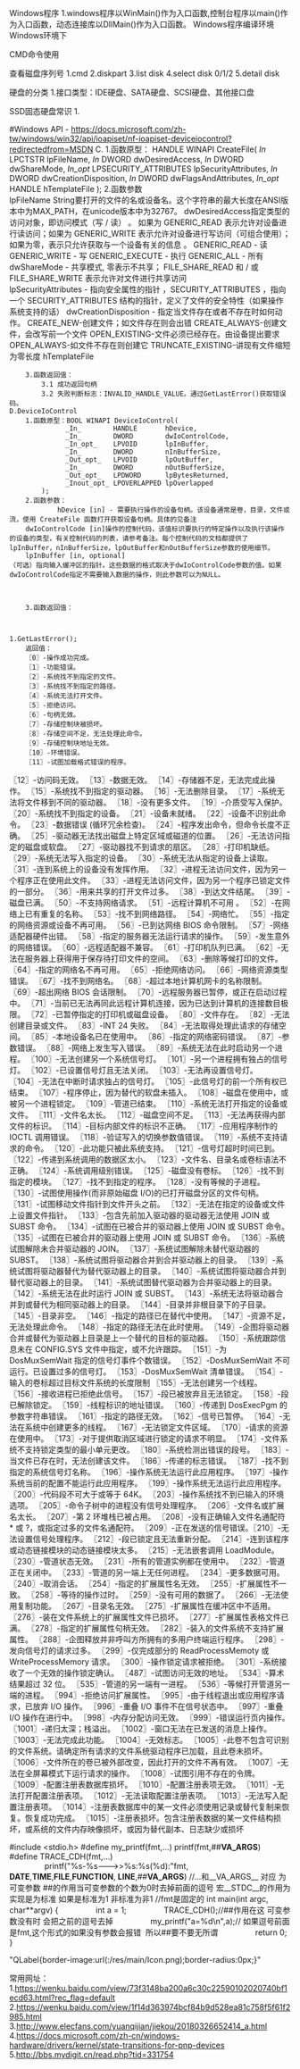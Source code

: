 Windows程序
1.windows程序以WinMain()作为入口函数,控制台程序以main()作为入口函数，动态连接库以DllMain()作为入口函数。
Windows程序编译环境
	Windows环境下


CMD命令使用

查看磁盘序列号
	1.cmd
	2.diskpart
	3.list disk
	4.select disk 0/1/2
	5.detail disk


硬盘的分类
	1.接口类型：IDE硬盘、SATA硬盘、SCSI硬盘、其他接口盘

SSD固态硬盘常识
	1.	


#Windows API - https://docs.microsoft.com/zh-tw/windows/win32/api/ioapiset/nf-ioapiset-deviceiocontrol?redirectedfrom=MSDN
	C.
		1.函数原型：
			HANDLE WINAPI CreateFile(
			_In_ LPCTSTR lpFileName,
			_In_ DWORD dwDesiredAccess,
			_In_ DWORD dwShareMode,
			_In_opt_ LPSECURITY_ATTRIBUTES lpSecurityAttributes,
			_In_ DWORD dwCreationDisposition,
			_In_ DWORD dwFlagsAndAttributes,
			_In_opt_ HANDLE hTemplateFile
			);
		2.函数参数			
			lpFileName String要打开的文件的名或设备名。这个字符串的最大长度在ANSI版本中为MAX_PATH，在unicode版本中为32767。
			dwDesiredAccess指定类型的访问对象，即访问模式（写 / 读） 。
			如果为 GENERIC_READ 表示允许对设备进行读访问；如果为 GENERIC_WRITE 表示允许对设备进行写访问（可组合使用）；如果为零，表示只允许获取与一个设备有关的信息 。
				GENERIC_READ - 读
				GENERIC_WRITE - 写
				GENERIC_EXECUTE - 执行
				GENERIC_ALL - 所有				
			dwShareMode  -  共享模式, 零表示不共享； FILE_SHARE_READ 和 / 或 FILE_SHARE_WRITE 表示允许对文件进行共享访问					
			lpSecurityAttributes - 指向安全属性的指针 ，SECURITY_ATTRIBUTES ，指向一个 SECURITY_ATTRIBUTES 结构的指针，定义了文件的安全特性（如果操作系统支持的话）
			dwCreationDisposition -  指定当文件存在或者不存在时如何动作。
				CREATE_NEW-创建文件；如文件存在则会出错
				CREATE_ALWAYS-创建文件，会改写前一个文件
				OPEN_EXISTING-文件必须已经存在。由设备提出要求
				OPEN_ALWAYS-如文件不存在则创建它
				TRUNCATE_EXISTING-讲现有文件缩短为零长度
			hTemplateFile

		3.函数返回值：
			3.1 成功返回句柄
			3.2 失败判断标志：INVALID_HANDLE_VALUE。通过GetLastError()获取错误码。
	D.DeviceIoControl		
		1.函数原型：BOOL WINAPI DeviceIoControl(
				  _In_        HANDLE       hDevice,
				  _In_        DWORD        dwIoControlCode,
				  _In_opt_    LPVOID       lpInBuffer,
				  _In_        DWORD        nInBufferSize,
				  _Out_opt_   LPVOID       lpOutBuffer,
				  _In_        DWORD        nOutBufferSize,
				  _Out_opt_   LPDWORD      lpBytesReturned,
				  _Inout_opt_ LPOVERLAPPED lpOverlapped
			);
		2.函数参数：
				hDevice [in] - 需要执行操作的设备句柄。该设备通常是卷，目录，文件或流，使用 CreateFile 函数打开获取设备句柄。具体的见备注
		dwIoControlCode [in]操作的控制代码，该值标识要执行的特定操作以及执行该操作的设备的类型，有关控制代码的列表，请参考备注。每个控制代码的文档都提供了lpInBuffer，nInBufferSize，lpOutBuffer和nOutBufferSize参数的使用细节。
		lpInBuffer [in, optional]
    （可选）指向输入缓冲区的指针。这些数据的格式取决于dwIoControlCode参数的值。如果dwIoControlCode指定不需要输入数据的操作，则此参数可以为NULL。



		3.函数返回值：



	1.GetLastError();
		返回值：
		〖0〗-操作成功完成。
		〖1〗-功能错误。
		〖2〗-系统找不到指定的文件。
		〖3〗-系统找不到指定的路径。
		〖4〗-系统无法打开文件。
		〖5〗-拒绝访问。
		〖6〗-句柄无效。
		〖7〗-存储控制块被损坏。
		〖8〗-存储空间不足，无法处理此命令。
		〖9〗-存储控制块地址无效。
		〖10〗-环境错误。
		〖11〗-试图加载格式错误的程序。
〖12〗-访问码无效。
〖13〗-数据无效。
〖14〗-存储器不足，无法完成此操作。
〖15〗-系统找不到指定的驱动器。
〖16〗-无法删除目录。
〖17〗-系统无法将文件移到不同的驱动器。
〖18〗-没有更多文件。
〖19〗-介质受写入保护。
〖20〗-系统找不到指定的设备。
〖21〗-设备未就绪。
〖22〗-设备不识别此命令。
〖23〗-数据错误 (循环冗余检查)。
〖24〗-程序发出命令，但命令长度不正确。
〖25〗-驱动器无法找出磁盘上特定区域或磁道的位置。
〖26〗-无法访问指定的磁盘或软盘。
〖27〗-驱动器找不到请求的扇区。
〖28〗-打印机缺纸。
〖29〗-系统无法写入指定的设备。
〖30〗-系统无法从指定的设备上读取。
〖31〗-连到系统上的设备没有发挥作用。
〖32〗-进程无法访问文件，因为另一个程序正在使用此文件。
〖33〗-进程无法访问文件，因为另一个程序已锁定文件的一部分。
〖36〗-用来共享的打开文件过多。
〖38〗-到达文件结尾。
〖39〗-磁盘已满。
〖50〗-不支持网络请求。
〖51〗-远程计算机不可用 。
〖52〗-在网络上已有重复的名称。
〖53〗-找不到网络路径。
〖54〗-网络忙。
〖55〗-指定的网络资源或设备不再可用。
〖56〗-已到达网络 BIOS 命令限制。
〖57〗-网络适配器硬件出错。
〖58〗-指定的服务器无法运行请求的操作。
〖59〗-发生意外的网络错误。
〖60〗-远程适配器不兼容。
〖61〗-打印机队列已满。
〖62〗-无法在服务器上获得用于保存待打印文件的空间。
〖63〗-删除等候打印的文件。
〖64〗-指定的网络名不再可用。
〖65〗-拒绝网络访问。
〖66〗-网络资源类型错误。
〖67〗-找不到网络名。
〖68〗-超过本地计算机网卡的名称限制。
〖69〗-超出网络 BIOS 会话限制。
〖70〗-远程服务器已暂停，或正在启动过程中。
〖71〗-当前已无法再同此远程计算机连接，因为已达到计算机的连接数目极限。
〖72〗-已暂停指定的打印机或磁盘设备。
〖80〗-文件存在。
〖82〗-无法创建目录或文件。
〖83〗-INT 24 失败。
〖84〗-无法取得处理此请求的存储空间。
〖85〗-本地设备名已在使用中。
〖86〗-指定的网络密码错误。
〖87〗-参数错误。
〖88〗-网络上发生写入错误。
〖89〗-系统无法在此时启动另一个进程。
〖100〗-无法创建另一个系统信号灯。
〖101〗-另一个进程拥有独占的信号灯。
〖102〗-已设置信号灯且无法关闭。
〖103〗-无法再设置信号灯。
〖104〗-无法在中断时请求独占的信号灯。
〖105〗-此信号灯的前一个所有权已结束。
〖107〗-程序停止，因为替代的软盘未插入。
〖108〗-磁盘在使用中，或被另一个进程锁定。
〖109〗-管道已结束。
〖110〗-系统无法打开指定的设备或文件。
〖111〗-文件名太长。
〖112〗-磁盘空间不足。
〖113〗-无法再获得内部文件的标识。
〖114〗-目标内部文件的标识不正确。 〖117〗-应用程序制作的 IOCTL 调用错误。
〖118〗-验证写入的切换参数值错误。
〖119〗-系统不支持请求的命令。
〖120〗-此功能只被此系统支持。
〖121〗-信号灯超时时间已到。
〖122〗-传递到系统调用的数据区太小。
〖123〗-文件名、目录名或卷标语法不正确。
〖124〗-系统调用级别错误。
〖125〗-磁盘没有卷标。
〖126〗-找不到指定的模块。
〖127〗-找不到指定的程序。
〖128〗-没有等候的子进程。
〖130〗-试图使用操作(而非原始磁盘 I/O)的已打开磁盘分区的文件句柄。
〖131〗-试图移动文件指针到文件开头之前。
〖132〗-无法在指定的设备或文件上设置文件指针。
〖133〗-包含先前加入驱动器的驱动器无法使用 JOIN 或 SUBST 命令。
〖134〗-试图在已被合并的驱动器上使用 JOIN 或 SUBST 命令。
〖135〗-试图在已被合并的驱动器上使用 JOIN 或 SUBST 命令。
〖136〗-系统试图解除未合并驱动器的 JOIN。
〖137〗-系统试图解除未替代驱动器的 SUBST。
〖138〗-系统试图将驱动器合并到合并驱动器上的目录。
〖139〗-系统试图将驱动器替代为替代驱动器上的目录。
〖140〗-系统试图将驱动器合并到替代驱动器上的目录。
〖141〗-系统试图替代驱动器为合并驱动器上的目录。
〖142〗-系统无法在此时运行 JOIN 或 SUBST。
〖143〗-系统无法将驱动器合并到或替代为相同驱动器上的目录。
〖144〗-目录并非根目录下的子目录。
〖145〗-目录非空。
〖146〗-指定的路径已在替代中使用。
〖147〗-资源不足，无法处理此命令。
〖148〗-指定的路径无法在此时使用。
〖149〗-企图将驱动器合并或替代为驱动器上目录是上一个替代的目标的驱动器。
〖150〗-系统跟踪信息未在 CONFIG.SYS 文件中指定，或不允许跟踪。
〖151〗-为 DosMuxSemWait 指定的信号灯事件个数错误。
〖152〗-DosMuxSemWait 不可运行。已设置过多的信号灯。
〖153〗-DosMuxSemWait 清单错误。
〖154〗-输入的卷标超过目标文件系统的长度限制
〖155〗-无法创建另一个线程。
〖156〗-接收进程已拒绝此信号。
〖157〗-段已被放弃且无法锁定。
〖158〗-段已解除锁定。
〖159〗-线程标识的地址错误。
〖160〗-传递到 DosExecPgm 的参数字符串错误。
〖161〗-指定的路径无效。
〖162〗-信号已暂停。
〖164〗-无法在系统中创建更多的线程。
〖167〗-无法锁定文件区域。
〖170〗-请求的资源在使用中。
〖173〗-对于提供取消区域进行锁定的请求不明显。
〖174〗-文件系统不支持锁定类型的最小单元更改。
〖180〗-系统检测出错误的段号。
〖183〗-当文件已存在时，无法创建该文件。
〖186〗-传递的标志错误。
〖187〗-找不到指定的系统信号灯名称。
〖196〗-操作系统无法运行此应用程序。
〖197〗-操作系统当前的配置不能运行此应用程序。
〖199〗-操作系统无法运行此应用程序。
〖200〗-代码段不可大于或等于 64K。
〖203〗-操作系统找不到已输入的环境选项。
〖205〗-命令子树中的进程没有信号处理程序。
〖206〗-文件名或扩展名太长。
〖207〗-第 2 环堆栈已被占用。
〖208〗-没有正确输入文件名通配符 * 或 ?，或指定过多的文件名通配符。
〖209〗-正在发送的信号错误。〖210〗-无法设置信号处理程序。
〖212〗-段已锁定且无法重新分配。
〖214〗-连到该程序或动态链接模块的动态链接模块太多。
〖215〗-无法嵌套调用 LoadModule。
〖230〗-管道状态无效。
〖231〗-所有的管道实例都在使用中。
〖232〗-管道正在关闭中。
〖233〗-管道的另一端上无任何进程。
〖234〗-更多数据可用。
〖240〗-取消会话。
〖254〗-指定的扩展属性名无效。
〖255〗-扩展属性不一致。
〖258〗-等待的操作过时。
〖259〗-没有可用的数据了。
〖266〗-无法使用复制功能。
〖267〗-目录名无效。
〖275〗-扩展属性在缓冲区中不适用。
〖276〗-装在文件系统上的扩展属性文件已损坏。
〖277〗-扩展属性表格文件已满。
〖278〗-指定的扩展属性句柄无效。
〖282〗-装入的文件系统不支持扩展属性。
〖288〗-企图释放并非呼叫方所拥有的多用户终端运行程序。
〖298〗-发向信号灯的请求过多。
〖299〗-仅完成部分的 ReadProcessMemoty 或 WriteProcessMemory 请求。
〖300〗-操作锁定请求被拒绝。
〖301〗-系统接收了一个无效的操作锁定确认。
〖487〗-试图访问无效的地址。
〖534〗-算术结果超过 32 位。
〖535〗-管道的另一端有一进程。
〖536〗-等候打开管道另一端的进程。
〖994〗-拒绝访问扩展属性。
〖995〗-由于线程退出或应用程序请求，已放弃 I/O 操作。
〖996〗-重叠 I/O 事件不在信号状态中。
〖997〗-重叠 I/O 操作在进行中。
〖998〗-内存分配访问无效。
〖999〗-错误运行页内操作。
〖1001〗-递归太深；栈溢出。
〖1002〗-窗口无法在已发送的消息上操作。
〖1003〗-无法完成此功能。
〖1004〗-无效标志。
〖1005〗-此卷不包含可识别的文件系统。请确定所有请求的文件系统驱动程序已加载，且此卷未损坏。
〖1006〗-文件所在的卷已被外部改变，因此打开的文件不再有效。
〖1007〗-无法在全屏幕模式下运行请求的操作。
〖1008〗-试图引用不存在的令牌。
〖1009〗-配置注册表数据库损坏。
〖1010〗-配置注册表项无效。
〖1011〗-无法打开配置注册表项。
〖1012〗-无法读取配置注册表项。
〖1013〗-无法写入配置注册表项。
〖1014〗-注册表数据库中的某一文件必须使用记录或替代复制来恢复。恢复成功完成。
〖1015〗-注册表损坏。包含注册表数据的某一文件结构损坏，或系统的文件内存映像损坏，或因为替代副本、日志缺少或损坏


#include <stdio.h>
#define my_printf(fmt,...) printf(fmt,##__VA_ARGS__)
#define TRACE_CDH(fmt,...)\
                printf("%s-%s--->>%s:%s(%d):"fmt, __DATE__,__TIME__,__FILE__,__FUNCTION__, __LINE__,##__VA_ARGS__)
//...和__VA_ARGS__ 对应 为可变参数 ##的作用当可变参数的个数为0时去掉前面的逗号 宏__STDC__的作用为实现是为标准 如果是标准为1 非标准为非1
//fmt是固定的
int main(int argc, char**argv)
{
                int a = 1;
                TRACE_CDH();//##作用在这 可变参数没有时 会把之前的逗号去掉
                my_printf("a=%d\n",a);// 如果逗号前面是fmt,这个形式的如果没有参数会报错  所以##要不要无所谓
                return 0;
}


"QLabel{border-image:url(:/res/main/Icon.png);border-radius:0px;}"

常用网址：
	1.https://wenku.baidu.com/view/73f3148ba200a6c30c22590102020740bf1ecd63.html?rec_flag=default
	2.https://wenku.baidu.com/view/1f14d363974bcf84b9d528ea81c758f5f61f2985.html
	3.http://www.elecfans.com/yuanqijian/jiekou/20180326652414_a.html
	4.https://docs.microsoft.com/zh-cn/windows-hardware/drivers/kernel/state-transitions-for-pnp-devices
	5.http://bbs.mydigit.cn/read.php?tid=331754
